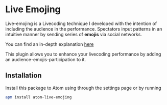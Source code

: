 # Live Emojing

Live-emojing is a Livecoding technique I developed with the intention of including the audience in the performance. Spectators input  patterns in an intuitive manner by sending series of **emojis** via social networks.

You can find an in-depth explanation [here](http://diegodorado.github.io/works/live-emojing/)

This  plugin allows you to enhance your livecoding performance by adding an audience-emojis-participation to it.

## Installation

Install this package to Atom using through the settings page or by running

```bash
apm install atom-live-emojing
```
